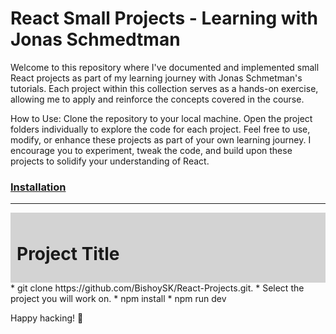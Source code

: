 # React Small Projects - Learning with Jonas Schmedtman
Welcome to this repository where I've documented and implemented small React projects as part of my learning journey with Jonas Schmetman's tutorials. Each project within this collection serves as a hands-on exercise, allowing me to apply and reinforce the concepts covered in the course.

How to Use:
Clone the repository to your local machine.
Open the project folders individually to explore the code for each project.
Feel free to use, modify, or enhance these projects as part of your own learning journey. I encourage you to experiment, tweak the code, and build upon these projects to solidify your understanding of React.

### [Installation](#Installation)
------------------------------------------------------------------------------------------------------------------------------
<div style="background-color: lightgrey; padding: 10px;">
  <h1>Project Title</h1>
</div>
* git clone https://github.com/BishoySK/React-Projects.git.
* Select the project you will work on.
* npm install
* npm run dev

  
Happy hacking! 🚀
